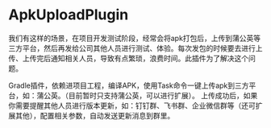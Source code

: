 # ApkUploadPlugin
我们有这样的场景，在项目开发测试阶段，经常会将apk打包后，上传到蒲公英等三方平台，然后再发给公司其他人员进行测试、体验。每次发包的时候要去进行上传、上传完后通知相关人员，导致有点繁琐，浪费时间。此插件为了解决这个问题。

Gradle插件，依赖进项目工程，编译APK，使用Task命令一键上传apk到三方平台，如：蒲公英。（目前暂时只支持蒲公英，可以进行扩展）。 上传成功后，如果你需要提醒其他人员进行版本更新，如：钉钉群、飞书群、企业微信群等（还可扩展其他），配置相关参数，自动发送更新消息到群里。
